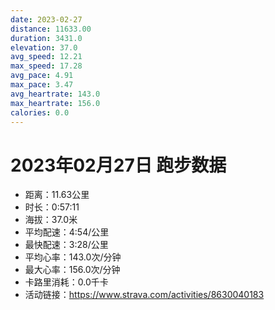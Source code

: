 ```yaml
---
date: 2023-02-27
distance: 11633.00
duration: 3431.0
elevation: 37.0
avg_speed: 12.21
max_speed: 17.28
avg_pace: 4.91
max_pace: 3.47
avg_heartrate: 143.0
max_heartrate: 156.0
calories: 0.0
---
```


# 2023年02月27日 跑步数据

- 距离：11.63公里
- 时长：0:57:11
- 海拔：37.0米
- 平均配速：4:54/公里
- 最快配速：3:28/公里
- 平均心率：143.0次/分钟
- 最大心率：156.0次/分钟
- 卡路里消耗：0.0千卡
- 活动链接：https://www.strava.com/activities/8630040183
